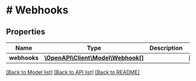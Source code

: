 # # Webhooks

## Properties

Name | Type | Description | Notes
------------ | ------------- | ------------- | -------------
**webhooks** | [**\OpenAPI\Client\Model\Webhook[]**](Webhook.md) |  | [optional]

[[Back to Model list]](../../README.md#models) [[Back to API list]](../../README.md#endpoints) [[Back to README]](../../README.md)
